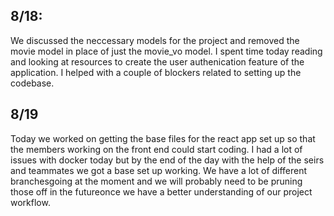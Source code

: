 ## 8/18:
We discussed the neccessary models for the project and removed the movie model in place
of just the movie_vo model. I spent time today reading and looking at resources to 
create the user authenication feature of the application. I helped with a couple of 
blockers related to setting up the codebase.
## 8/19
Today we worked on getting the base files for the react app set up so that the members 
working on the front end could start coding. I had a lot of issues with docker today 
but by the end of the day with the help of the seirs and teammates we got a base set up 
working. We have a lot of different branchesgoing at the moment and we will probably 
need to be pruning those off in the futureonce we have a better understanding of our 
project workflow.
